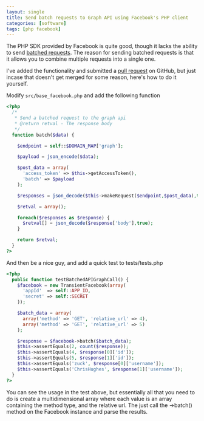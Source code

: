 ```yaml
---
layout: single
title: Send batch requests to Graph API using Facebook's PHP client
categories: [software]
tags: [php facebook]
---
```

The PHP SDK provided by Facebook is quite good, though it lacks the ability to send [batched requests](https://developers.facebook.com/docs/reference/api/batch/).
The reason for sending batched requests is that it allows you to combine multiple requests into a single one.

I've added the functionality and submitted a [pull request](https://github.com/facebook/facebook-php-sdk/pull/62) on GitHub, but just incase that doesn't get merged for some reason, here's how to do it yourself.

Modify `src/base_facebook.php` and add the following function

```php
<?php
  /*
   * Send a batched request to the graph api
   * @return retval - The response body
   */
  function batch($data) {

    $endpoint = self::$DOMAIN_MAP['graph'];

    $payload = json_encode($data);

    $post_data = array(
      'access_token' => $this->getAccessToken(),
      'batch' => $payload
    );

    $responses = json_decode($this->makeRequest($endpoint,$post_data),true);

    $retval = array();

    foreach($responses as $response) {
      $retval[] = json_decode($response['body'],true);
    }

    return $retval;
  }
?>
```

And then be a nice guy, and add a quick test to tests/tests.php

```php
<?php
  public function testBatchedAPIGraphCall() {
    $facebook = new TransientFacebook(array(
      'appId'  => self::APP_ID,
      'secret' => self::SECRET
    ));

    $batch_data = array(
      array('method' => 'GET', 'relative_url' => 4),
      array('method' => 'GET', 'relative_url' => 5)
    );

    $response = $facebook->batch($batch_data);
    $this->assertEquals(2, count($response));
    $this->assertEquals(4, $response[0]['id']);
    $this->assertEquals(5, $response[1]['id']);
    $this->assertEquals('zuck', $response[0]['username']);
    $this->assertEquals('ChrisHughes', $response[1]['username']);
  }
?>
```

You can see the usage in the test above, but essentially all that you need to do is create a multidimensional array where each value 
is an array containing the method type, and the relative url. The just call the ->batch() method on the Facebook instance and parse the results.
